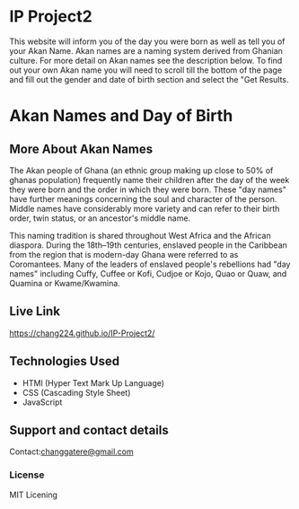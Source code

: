 # IP Project2
This website will inform you of the day you were born as well as 
tell you of your Akan Name. Akan names are a naming system derived from Ghanian culture. 
For more detail on Akan names see the description below. To find out your own Akan name you will need to 
scroll till the bottom of the page and fill out the gender and date of birth section and select the "Get Results.
# Akan Names and Day of Birth
## More About Akan Names
The Akan people of Ghana (an ethnic group making up close to 50% of ghanas population) frequently name their children after the day of the week they were born 
and the order in which they were born. These "day names" have further meanings concerning the soul 
and character of the person. Middle names have considerably more variety and can refer to their birth 
order, twin status, or an ancestor's middle name.

This naming tradition is shared throughout West Africa and the African diaspora. 
During the 18th–19th centuries, enslaved people in the Caribbean from the region that is modern-day 
Ghana were referred to as Coromantees. Many of the leaders of enslaved people's rebellions had
"day names" including Cuffy, Cuffee or Kofi, Cudjoe or Kojo, Quao or Quaw, and Quamina or 
Kwame/Kwamina.
## Live Link
https://chang224.github.io/IP-Project2/
## Technologies Used
* HTMl (Hyper Text Mark Up Language)
* CSS (Cascading Style Sheet)
* JavaScript
## Support and contact details
Contact:changgatere@gmail.com
### License
MIT Licening
  
